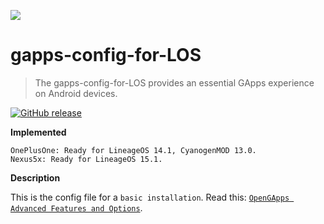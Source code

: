 ![](http://opengapps.org/images/logo.svg)

# gapps-config-for-LOS
> The gapps-config-for-LOS provides an essential GApps experience on Android devices.

[![GitHub release][version-image]][version-url] 

**Implemented**

	OnePlusOne: Ready for LineageOS 14.1, CyanogenMOD 13.0.
	Nexus5x: Ready for LineageOS 15.1.

**Description**

This is the config file for a `basic installation`.
Read this: [`OpenGApps Advanced Features and Options`](https://github.com/opengapps/opengapps/wiki/Advanced-Features-and-Options).

<!-- Markdown link & img dfn's -->
[version-image]: https://img.shields.io/github/release/AlessandroBusolin/gapps-config-for-OPO.svg?style=flat-square

[total-image]: https://img.shields.io/github/downloads/AlessandroBusolin/gapps-config-for-OPO/total.svg

[version-url]: https://github.com/AlessandroBusolin/gapps-config-for-OPO/releases/latest
